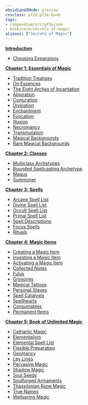 ```yaml
---
obsidianUIMode: preview
cssclass: pf2e,pf2e-book
tags:
- compendium/src/pf2e/som
- book/core/secrets-of-magic
aliases: ["Secrets of Magic"]
---
```

**[Introduction](/rules/secrets-of-magic/introduction.md)**

- [Choosing Expansions](/rules/secrets-of-magic/introduction.md#Choosing%20Expansions)

**[Chapter 1: Essentials of Magic](/rules/secrets-of-magic/chapter-1-essentials-of-magic.md)**

- [Tradition Treatises](/rules/secrets-of-magic/chapter-1-essentials-of-magic.md#Tradition%20Treatises)
- [On Essences](/rules/secrets-of-magic/chapter-1-essentials-of-magic.md#On%20Essences)
- [The Eight Arches of Incantation](/rules/secrets-of-magic/chapter-1-essentials-of-magic.md#The%20Eight%20Arches%20of%20Incantation)
- [Abjuration](/rules/secrets-of-magic/chapter-1-essentials-of-magic.md#Abjuration)
- [Conjuration](/rules/secrets-of-magic/chapter-1-essentials-of-magic.md#Conjuration)
- [Divination](/rules/secrets-of-magic/chapter-1-essentials-of-magic.md#Divination)
- [Enchantment](/rules/secrets-of-magic/chapter-1-essentials-of-magic.md#Enchantment)
- [Evocation](/rules/secrets-of-magic/chapter-1-essentials-of-magic.md#Evocation)
- [Illusion](/rules/secrets-of-magic/chapter-1-essentials-of-magic.md#Illusion)
- [Necromancy](/rules/secrets-of-magic/chapter-1-essentials-of-magic.md#Necromancy)
- [Transmutation](/rules/secrets-of-magic/chapter-1-essentials-of-magic.md#Transmutation)
- [Magical Backgrounds](/rules/secrets-of-magic/chapter-1-essentials-of-magic.md#Magical%20Backgrounds)
- [Rare Magical Backgrounds](/rules/secrets-of-magic/chapter-1-essentials-of-magic.md#Rare%20Magical%20Backgrounds)

**[Chapter 2: Classes](/rules/secrets-of-magic/chapter-2-classes.md)**

- [Multiclass Archetypes](/rules/secrets-of-magic/chapter-2-classes.md#Multiclass%20Archetypes)
- [Bounded Spellcasting Archetype](/rules/secrets-of-magic/chapter-2-classes.md#Bounded%20Spellcasting%20Archetype)
- [Magus](/rules/secrets-of-magic/chapter-2-classes.md#Magus)
- [Summoner](/rules/secrets-of-magic/chapter-2-classes.md#Summoner)

**[Chapter 3: Spells](/rules/secrets-of-magic/chapter-3-spells.md)**

- [Arcane Spell List](/rules/secrets-of-magic/chapter-3-spells.md#Arcane%20Spell%20List)
- [Divine Spell List](/rules/secrets-of-magic/chapter-3-spells.md#Divine%20Spell%20List)
- [Occult Spell List](/rules/secrets-of-magic/chapter-3-spells.md#Occult%20Spell%20List)
- [Primal Spell List](/rules/secrets-of-magic/chapter-3-spells.md#Primal%20Spell%20List)
- [Spell Descriptions](/rules/secrets-of-magic/chapter-3-spells.md#Spell%20Descriptions)
- [Focus Spells](/rules/secrets-of-magic/chapter-3-spells.md#Focus%20Spells)
- [Rituals](/rules/secrets-of-magic/chapter-3-spells.md#Rituals)

**[Chapter 4: Magic Items](/rules/secrets-of-magic/chapter-4-magic-items.md)**

- [Creating a Magic Item](/rules/secrets-of-magic/chapter-4-magic-items.md#Creating%20a%20Magic%20Item)
- [Investing a Magic Item](/rules/secrets-of-magic/chapter-4-magic-items.md#Investing%20a%20Magic%20Item)
- [Activating a Magic Item](/rules/secrets-of-magic/chapter-4-magic-items.md#Activating%20a%20Magic%20Item)
- [Collected Notes](/rules/secrets-of-magic/chapter-4-magic-items.md#Collected%20Notes)
- [Fulus](/rules/secrets-of-magic/chapter-4-magic-items.md#Fulus)
- [Grimoires](/rules/secrets-of-magic/chapter-4-magic-items.md#Grimoires)
- [Magical Tattoos](/rules/secrets-of-magic/chapter-4-magic-items.md#Magical%20Tattoos)
- [Personal Staves](/rules/secrets-of-magic/chapter-4-magic-items.md#Personal%20Staves)
- [Spell Catalysts](/rules/secrets-of-magic/chapter-4-magic-items.md#Spell%20Catalysts)
- [Spellhearts](/rules/secrets-of-magic/chapter-4-magic-items.md#Spellhearts)
- [Consumables](/rules/secrets-of-magic/chapter-4-magic-items.md#Consumables)
- [Permanent Items](/rules/secrets-of-magic/chapter-4-magic-items.md#Permanent%20Items)

**[Chapter 5: Book of Unlimited Magic](/rules/secrets-of-magic/chapter-5-book-of-unlimited-magic.md)**

- [Cathartic Magic](/rules/secrets-of-magic/chapter-5-book-of-unlimited-magic.md#Cathartic%20Magic)
- [Elementalism](/rules/secrets-of-magic/chapter-5-book-of-unlimited-magic.md#Elementalism)
- [Elemental Spell List](/rules/secrets-of-magic/chapter-5-book-of-unlimited-magic.md#Elemental%20Spell%20List)
- [Flexible Preparation](/rules/secrets-of-magic/chapter-5-book-of-unlimited-magic.md#Flexible%20Preparation)
- [Geomancy](/rules/secrets-of-magic/chapter-5-book-of-unlimited-magic.md#Geomancy)
- [Ley Lines](/rules/secrets-of-magic/chapter-5-book-of-unlimited-magic.md#Ley%20Lines)
- [Pervasive Magic](/rules/secrets-of-magic/chapter-5-book-of-unlimited-magic.md#Pervasive%20Magic)
- [Shadow Magic](/rules/secrets-of-magic/chapter-5-book-of-unlimited-magic.md#Shadow%20Magic)
- [Soul Seeds](/rules/secrets-of-magic/chapter-5-book-of-unlimited-magic.md#Soul%20Seeds)
- [Soulforged Armaments](/rules/secrets-of-magic/chapter-5-book-of-unlimited-magic.md#Soulforged%20Armaments)
- [Thassilonian Rune Magic](/rules/secrets-of-magic/chapter-5-book-of-unlimited-magic.md#Thassilonian%20Rune%20Magic)
- [True Names](/rules/secrets-of-magic/chapter-5-book-of-unlimited-magic.md#True%20Names)
- [Wellspring Magic](/rules/secrets-of-magic/chapter-5-book-of-unlimited-magic.md#Wellspring%20Magic)